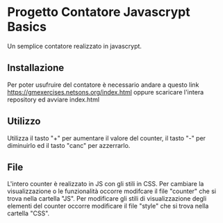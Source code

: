 # Progetto Contatore Javascrypt Basics
Un semplice contatore realizzato in javascrypt.
 
## Installazione
Per poter usufruire del contatore è necessario andare a questo link https://gmexercises.netsons.org/index.html oppure scaricare l'intera repository ed avviare index.html

## Utilizzo
Utilizza il tasto "+" per aumentare il valore del counter, il tasto "-" per diminuirlo ed il tasto "canc" per azzerrarlo.

## File
L'intero counter è realizzato in JS con gli stili in CSS.
Per cambiare la visualizzazione o le funzionalità occorre modifcare il file "counter" che si trova nella cartella "JS".
Per modificare gli stili di visualizzazione degli elementi del counter occorre modificare il file "style" che si trova nella cartella "CSS".
